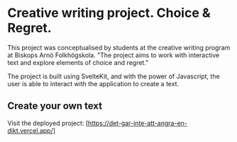 # Creative writing project. Choice & Regret.

This project was conceptualised by students at the creative writing program at Biskops Arnö Folkhögskola. "The project aims to work with interactive text and explore elements of choice and regret."

The project is built using SvelteKit, and with the power of Javascript, the user is able to interact with the application to create a text. 

## Create your own text
Visit the deployed project: [https://det-gar-inte-att-angra-en-dikt.vercel.app/]
